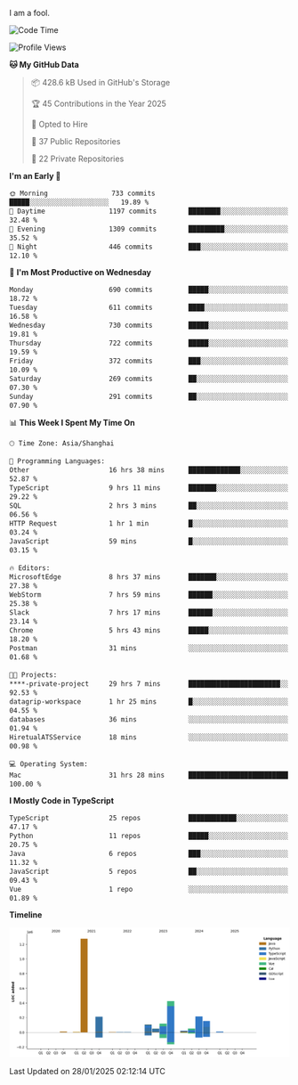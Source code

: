 I am a fool.

<!--START_SECTION:waka-->
![Code Time](http://img.shields.io/badge/Code%20Time-2%2C495%20hrs%2022%20mins-blue)

![Profile Views](http://img.shields.io/badge/Profile%20Views-1-blue)

**🐱 My GitHub Data** 

> 📦 428.6 kB Used in GitHub's Storage 
 > 
> 🏆 45 Contributions in the Year 2025
 > 
> 💼 Opted to Hire
 > 
> 📜 37 Public Repositories 
 > 
> 🔑 22 Private Repositories 
 > 
**I'm an Early 🐤** 

```text
🌞 Morning                733 commits         █████░░░░░░░░░░░░░░░░░░░░   19.89 % 
🌆 Daytime                1197 commits        ████████░░░░░░░░░░░░░░░░░   32.48 % 
🌃 Evening                1309 commits        █████████░░░░░░░░░░░░░░░░   35.52 % 
🌙 Night                  446 commits         ███░░░░░░░░░░░░░░░░░░░░░░   12.10 % 
```
📅 **I'm Most Productive on Wednesday** 

```text
Monday                   690 commits         █████░░░░░░░░░░░░░░░░░░░░   18.72 % 
Tuesday                  611 commits         ████░░░░░░░░░░░░░░░░░░░░░   16.58 % 
Wednesday                730 commits         █████░░░░░░░░░░░░░░░░░░░░   19.81 % 
Thursday                 722 commits         █████░░░░░░░░░░░░░░░░░░░░   19.59 % 
Friday                   372 commits         ███░░░░░░░░░░░░░░░░░░░░░░   10.09 % 
Saturday                 269 commits         ██░░░░░░░░░░░░░░░░░░░░░░░   07.30 % 
Sunday                   291 commits         ██░░░░░░░░░░░░░░░░░░░░░░░   07.90 % 
```


📊 **This Week I Spent My Time On** 

```text
🕑︎ Time Zone: Asia/Shanghai

💬 Programming Languages: 
Other                    16 hrs 38 mins      █████████████░░░░░░░░░░░░   52.87 % 
TypeScript               9 hrs 11 mins       ███████░░░░░░░░░░░░░░░░░░   29.22 % 
SQL                      2 hrs 3 mins        ██░░░░░░░░░░░░░░░░░░░░░░░   06.56 % 
HTTP Request             1 hr 1 min          █░░░░░░░░░░░░░░░░░░░░░░░░   03.24 % 
JavaScript               59 mins             █░░░░░░░░░░░░░░░░░░░░░░░░   03.15 % 

🔥 Editors: 
MicrosoftEdge            8 hrs 37 mins       ███████░░░░░░░░░░░░░░░░░░   27.38 % 
WebStorm                 7 hrs 59 mins       ██████░░░░░░░░░░░░░░░░░░░   25.38 % 
Slack                    7 hrs 17 mins       ██████░░░░░░░░░░░░░░░░░░░   23.14 % 
Chrome                   5 hrs 43 mins       █████░░░░░░░░░░░░░░░░░░░░   18.20 % 
Postman                  31 mins             ░░░░░░░░░░░░░░░░░░░░░░░░░   01.68 % 

🐱‍💻 Projects: 
****-private-project     29 hrs 7 mins       ███████████████████████░░   92.53 % 
datagrip-workspace       1 hr 25 mins        █░░░░░░░░░░░░░░░░░░░░░░░░   04.55 % 
databases                36 mins             ░░░░░░░░░░░░░░░░░░░░░░░░░   01.94 % 
HiretualATSService       18 mins             ░░░░░░░░░░░░░░░░░░░░░░░░░   00.98 % 

💻 Operating System: 
Mac                      31 hrs 28 mins      █████████████████████████   100.00 % 
```

**I Mostly Code in TypeScript** 

```text
TypeScript               25 repos            ████████████░░░░░░░░░░░░░   47.17 % 
Python                   11 repos            █████░░░░░░░░░░░░░░░░░░░░   20.75 % 
Java                     6 repos             ███░░░░░░░░░░░░░░░░░░░░░░   11.32 % 
JavaScript               5 repos             ██░░░░░░░░░░░░░░░░░░░░░░░   09.43 % 
Vue                      1 repo              ░░░░░░░░░░░░░░░░░░░░░░░░░   01.89 % 
```



**Timeline**

![Lines of Code chart](https://raw.githubusercontent.com/VeejaLiu/VeejaLiu/master/assets/bar_graph.png)


 Last Updated on 28/01/2025 02:12:14 UTC
<!--END_SECTION:waka-->
